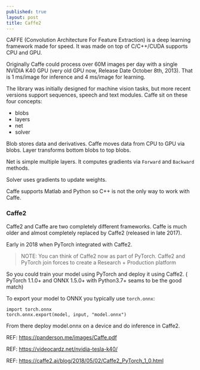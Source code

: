 ```yaml
---
published: true
layout: post
title: Caffe2
---
```


CAFFE (Convolution Architecture For Feature Extraction) is a deep learning framework made for speed. It was made on top of C/C++/CUDA supports CPU and GPU.

Originally Caffe could process over 60M images per day with a single NVIDIA K40 GPU (very old GPU now, Release Date October 8th, 2013). That is 1 ms/image for inference and 4 ms/image for learning.

The library was initially designed for machine vision tasks, but more recent versions support sequences, speech and text modules.
Caffe sit on these four concepts:

* blobs 
* layers
* net
* solver

Blob stores data and derivatives. Caffe moves data from CPU to GPU via blobs.
Layer transforms bottom blobs to top blobs.

Net is simple multiple layers. It computes gradients via `Forward` and `Backward` methods.

Solver uses gradients to update weights.

Caffe supports Matlab and Python so C++ is not the only way to work with Caffe.

### Caffe2 

Caffe2 and Caffe are two completely different frameworks. Caffe is much older and almost completely replaced by Caffe2 (released in late 2017).

Early in 2018 when PyTorch integrated with Caffe2. 

>NOTE: You can think of Caffe2 now as part of PyTorch.
Caffe2 and PyTorch join forces to create a Research + Production platform

So you could train your model using PyTorch and deploy it using Caffe2. 
( PyTorch 1.1.0+ and ONNX 1.5.0+ with Python3.7+ seams to be the good match)

To export your model to ONNX you typically use `torch.onnx`:

    import torch.onnx
    torch.onnx.export(model, input, "model.onnx")

From there deploy model.onnx on a device and do inference in Caffe2.

REF: https://panderson.me/images/Caffe.pdf

REF: https://videocardz.net/nvidia-tesla-k40/

REF: https://caffe2.ai/blog/2018/05/02/Caffe2_PyTorch_1_0.html